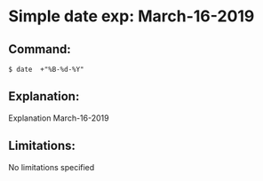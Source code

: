 # Simple date exp: March-16-2019

## Command:
```
$ date  +"%B-%d-%Y"
```

## Explanation:
Explanation
March-16-2019

## Limitations:
No limitations specified

